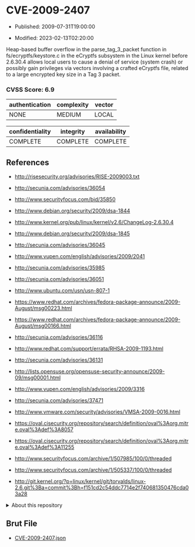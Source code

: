# CVE-2009-2407

- Published: 2009-07-31T19:00:00

- Modified: 2023-02-13T02:20:00

Heap-based buffer overflow in the parse_tag_3_packet function in fs/ecryptfs/keystore.c in the eCryptfs subsystem in the Linux kernel before 2.6.30.4 allows local users to cause a denial of service (system crash) or possibly gain privileges via vectors involving a crafted eCryptfs file, related to a large encrypted key size in a Tag 3 packet.

### CVSS Score: **6.9**

| authentication | complexity | vector |
| --- | --- | --- |
| NONE | MEDIUM | LOCAL |

| confidentiality | integrity | availability |
| --- | --- | --- |
| COMPLETE | COMPLETE | COMPLETE |

## References

* http://risesecurity.org/advisories/RISE-2009003.txt

* http://secunia.com/advisories/36054

* http://www.securityfocus.com/bid/35850

* http://www.debian.org/security/2009/dsa-1844

* http://www.kernel.org/pub/linux/kernel/v2.6/ChangeLog-2.6.30.4

* http://www.debian.org/security/2009/dsa-1845

* http://secunia.com/advisories/36045

* http://www.vupen.com/english/advisories/2009/2041

* http://secunia.com/advisories/35985

* http://secunia.com/advisories/36051

* http://www.ubuntu.com/usn/usn-807-1

* https://www.redhat.com/archives/fedora-package-announce/2009-August/msg00223.html

* https://www.redhat.com/archives/fedora-package-announce/2009-August/msg00166.html

* http://secunia.com/advisories/36116

* http://www.redhat.com/support/errata/RHSA-2009-1193.html

* http://secunia.com/advisories/36131

* http://lists.opensuse.org/opensuse-security-announce/2009-09/msg00001.html

* http://www.vupen.com/english/advisories/2009/3316

* http://secunia.com/advisories/37471

* http://www.vmware.com/security/advisories/VMSA-2009-0016.html

* https://oval.cisecurity.org/repository/search/definition/oval%3Aorg.mitre.oval%3Adef%3A8057

* https://oval.cisecurity.org/repository/search/definition/oval%3Aorg.mitre.oval%3Adef%3A11255

* http://www.securityfocus.com/archive/1/507985/100/0/threaded

* http://www.securityfocus.com/archive/1/505337/100/0/threaded

* http://git.kernel.org/?p=linux/kernel/git/torvalds/linux-2.6.git%3Ba=commit%3Bh=f151cd2c54ddc7714e2f740681350476cda03a28

<details>
<summary>About this repository</summary> 

  This repository is part of the project [Live Hack CVE](https://github.com/Live-Hack-CVE). Main website can be found [www.live-hack.org](https://www.live-hack.org) 
  
  Made by [Sn0wAlice](https://github.com/Sn0wAlice) for the people that care about security and need to have a feed of the latest CVEs. Hope you enjoy it, don't forget to star the repo and follow me on [Twitter](https://twitter.com/Sn0wAlice) and [Github](https://github.com/Sn0wAlice). And that is my [personnal website](https://www.alice-snow.me/)

  - [Home Page](https://github.com/Live-Hack-CVE)
  - [Framework](https://github.com/Live-Hack-CVE/cve-framework)
  - [CVE database](https://github.com/Live-Hack-CVE/full_database)
  - [Changelog](https://github.com/Live-Hack-CVE/Changelog)
</details>

## Brut File

* [CVE-2009-2407.json](https://raw.githubusercontent.com/Live-Hack-CVE/full_database/main/cves/2009/CVE-2009-2407.json)

